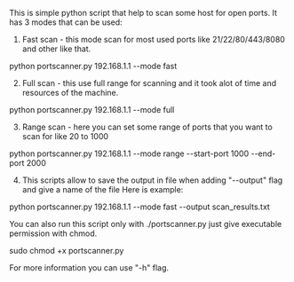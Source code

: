 This is simple python script that help to scan some host for open ports. 
It has 3 modes that can be used:
1. Fast scan - this mode scan for most used ports like 21/22/80/443/8080 and other like that. 

python portscanner.py 192.168.1.1 --mode fast

2. Full scan - this use full range for scanning and it took alot of time and resources of the machine. 

python portscanner.py 192.168.1.1 --mode full

3. Range scan - here you can set some range of ports that you want to scan for like 20 to 1000

python portscanner.py 192.168.1.1 --mode range --start-port 1000 --end-port 2000

4. This scripts allow to save the output in file when adding "--output" flag and give a name of the file 
Here is example:

python portscanner.py 192.168.1.1 --mode fast --output scan_results.txt

You can also run this script only with ./portscanner.py just give executable permission with chmod.

sudo chmod +x portscanner.py

For more information you can use "-h" flag. 
